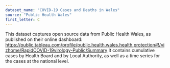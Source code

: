 ```yaml
---
dataset_name: "COVID-19 Cases and Deaths in Wales"
source: "Public Health Wales"
first_letter: C
---
```

This dataset captures open source data from Public Health Wales, as published on their online dashboard: https://public.tableau.com/profile/public.health.wales.health.protection#!/vizhome/RapidCOVID-19virology-Public/Summary It contains cumulative cases by Health Board and by Local Authority, as well as a time series for the cases at the national level.